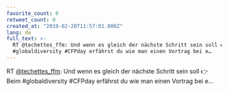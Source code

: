 ```yaml
---
favorite_count: 0
retweet_count: 0
created_at: "2019-02-20T11:57:01.000Z"
lang: de
full_text: >-
  RT @techettes_ffm: Und wenn es gleich der nächste Schritt sein soll 👉 Beim
  #globaldiversity #CFPday erfährst du wie man einen Vortrag bei e…
---
```


RT [@techettes_ffm](https://twitter.com/techettes_ffm): Und wenn es gleich der
nächste Schritt sein soll 👉 Beim #globaldiversity #CFPday erfährst du wie man
einen Vortrag bei e…

